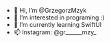 - 👋 Hi, I’m @GrzegorzMzyk
- 👀 I’m interested in programing :)
- 🌱 I’m currently learning SwiftUI
- 📫 Instagram: @gr______mzy_
<!---
GrzegorzMzyk/GrzegorzMzyk is a ✨ special ✨ repository because its `README.md` (this file) appears on your GitHub profile.
You can click the Preview link to take a look at your changes.
--->

